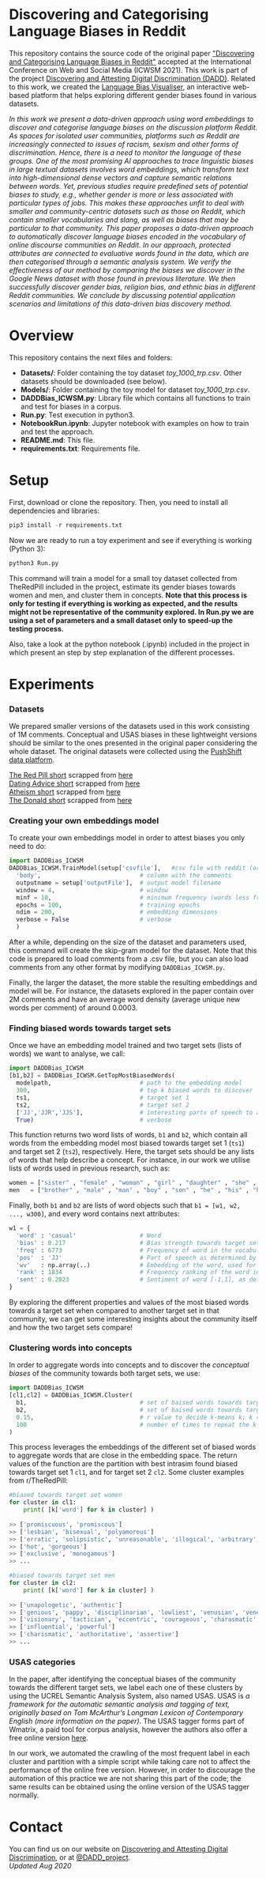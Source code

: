 # Discovering and Categorising Language Biases in Reddit
This repository contains the source code of the original paper ["Discovering and Categorising Language Biases in Reddit"]() accepted at the International Conference on Web and Social Media (ICWSM 2021). This work is part of the project [Discovering and Attesting Digital Discrimination (DADD)](http://dadd-project.org/). 
Related to this work, we created the [Language Bias Visualiser](https://xfold.github.io/WE-GenderBiasVisualisationWeb/), an interactive web-based platform that helps exploring different gender biases found in various datasets.

<i>In this work we present a data-driven approach using word embeddings to discover and categorise language biases on the discussion platform Reddit. As spaces for isolated user communities, platforms such as Reddit are increasingly connected to issues of racism, sexism and other forms of discrimination. Hence, there is a need to monitor the language of these groups. One of the most promising AI approaches to trace linguistic biases in large textual datasets involves word embeddings, which transform text into high-dimensional dense vectors and capture semantic relations between words. Yet, previous studies require predefined sets of potential biases to study, e.g., whether gender is more or less associated with particular types of jobs. This makes these approaches unfit to deal with smaller and community-centric datasets such as those on Reddit, which contain smaller vocabularies and slang, as well as biases that may be particular to that community. This paper proposes a data-driven approach to automatically discover language biases encoded in the vocabulary of online discourse communities on Reddit. In our approach, protected attributes are connected to evaluative words found in the data, which are then categorised through a semantic analysis system. We verify the effectiveness of our method by comparing the biases we discover in the Google News dataset with those found in previous literature. We then successfully discover gender bias, religion bias, and ethnic bias in different Reddit communities. We conclude by discussing potential application scenarios and limitations of this data-driven bias discovery method.</i>


# Overview
This repository contains the next files and folders:
<ul>
  <li><b>Datasets/</b>: Folder containing the toy dataset <i>toy_1000_trp.csv</i>. Other datasets should be downloaded (see below).</li>
  <li><b>Models/</b>: Folder containing the toy model for dataset <i>toy_1000_trp.csv</i>.</li>
  <li><b>DADDBias_ICWSM.py</b>: Library file which contains all functions to train and test for biases in a corpus.</li>
  <li><b>Run.py</b>: Test execution in python3.</li>
  <li><b>NotebookRun.ipynb</b>: Jupyter notebook with examples on how to train and test the approach.</li>
  <li><b>README.md</b>: This file.</li>
  <li><b>requirements.txt</b>: Requirements file.</li>
</ul>

# Setup
First, download or clone the repository. Then, you need to install all dependencies and libraries:
```python
pip3 install -r requirements.txt
```
Now we are ready to run a toy experiment and see if everything is working (Python 3):
```python
python3 Run.py
```
This command will train a model for a small toy dataset collected from TheRedPill included in the project, estimate its gender biases towards women and men, and cluster them in concepts. <b>Note that this process is only for testing if everything is working as expected, and the results might not be representative of the community explored. In Run.py we are using a set of parameters and a small dataset only to speed-up the testing process.</b>

Also, take a look at the python notebook (.ipynb) included in the project in which present an step by step explanation of the different processes.

# Experiments
### Datasets
We prepared smaller versions of the datasets used in this work consisting of 1M comments. Conceptual and USAS biases in these lightweight versions should be similar to the ones presented in the original paper considering the whole dataset. The original datasets were collected using the [PushShift data platform](https://pushshift.io/).

[The Red Pill short](https://osf.io/vn6cu) scrapped from [here](https://www.trp.red/feed/) <br>
[Dating Advice short](https://osf.io/3rzkb) scrapped from [here](https://www.reddit.com/r/dating_advice/)<br>
[Atheism short](https://osf.io/v2wrg) scrapped from [here](https://www.reddit.com/r/atheism/)<br>
[The Donald short](https://osf.io/g8wsz) scrapped from [here](https://www.reddit.com/r/the_donald/)<br>



### Creating your own embeddings model
To create your own embeddings model in order to attest biases you only need to do:
```python
import DADDBias_ICWSM
DADDBias_ICWSM.TrainModel(setup['csvfile'],   #csv file with reddit (or other platform's) comments
  'body',                            # column with the comments
  outputname = setup['outputFile'],  # output model filename
  window = 4,                        # window
  minf = 10,                         # minimum frequency (words less frequent than threshold will be ignored)
  epochs = 100,                      # training epochs
  ndim = 200,                        # embedding dimensions
  verbose = False                    # verbose
  )        
```

After a while, depending on the size of the dataset and parameters used, this command will create the skip-gram model for the dataset.
Note that this code is prepared to load comments from a .csv file, but you can also load comments from any other format by modifying `DADDBias_ICWSM.py`. 

Finally, the larger the dataset, the more stable the resulting embeddings and model will be. For instance, the datasets explored in the paper contain over 2M comments and have an average word density (average unique new words per comment) of around 0.0003.

### Finding biased words towards target sets
Once we have an embedding model trained and two target sets (lists of words) we want to analyse, we call:
```python
import DADDBias_ICWSM
[b1,b2] = DADDBias_ICWSM.GetTopMostBiasedWords(
  modelpath,                         # path to the embedding model
  300,                               # top k biased words to discover
  ts1,                               # target set 1
  ts2,                               # target set 2
  ['JJ','JJR','JJS'],                # interesting parts of speech to analyse
  True)                              # verbose
```
This function returns two word lists of words, `b1` and `b2`, which contain all words from the embedding model most biased towards target set 1 (`ts1`) and target set 2 (`ts2`), respectively. Here, the target sets should be any lists of words that help describe a concept. For instance, in our work we utilise lists of words used in previous research, such as:
```python
women = ["sister" , "female" , "woman" , "girl" , "daughter" , "she" , "hers" , "her"]
men   = ["brother" , "male" , "man" , "boy" , "son" , "he" , "his" , "him"]  
```

Finally, both `b1` and `b2` are lists of word objects such that `b1 = [w1, w2, ..., w300]`, and every word contains next attributes:
```python
w1 = {
  'word' : 'casual'                  # Word 
  'bias' : 0.217                     # Bias strength towards target set 1 (in this example) when compared to target set 2
  'freq' : 6773                      # Frequency of word in the vocabulary of the model
  'pos'  : 'JJ'                      # Part of speech as determined by NLTK
  'wv'   : np.array(..)              # Embedding of the word, used for clustering later
  'rank' : 1834                      # Frequency ranking of the word in model's vocabulary
  'sent' : 0.2023                    # Sentiment of word [-1,1], as determined by nltk.sentiment.vader
}
```
By exploring the different properties and values of the most biased words towards a target set when compared to another target set in that community, we can get some interesting insights about the community itself and how the two target sets compare!

### Clustering words into concepts
In order to aggregate words into concepts and to discover the <i>conceptual biases</i> of the community towards both target sets, we use:
```python
import DADDBias_ICWSM
[cl1,cl2] = DADDBias_ICWSM.Cluster(
  b1,                                # set of baised words towards target set 1 
  b2,                                # set of baised words towards target set 2
  0.15,                              # r value to decide k-means k; k = r* avg(len(b1), len(b2))
  100                                # number of times to repeat the k-means clustering, only keeping the partition with best intrasim value
)
```
This process leverages the embeddings of the different set of biased words to aggregate words that are close in the embedding space. The return values of the function are the partition with best intrasim found biased towards target set 1 `cl1`, and for target set 2 `cl2`. Some cluster examples from r/TheRedPill:
```python
#biased towards target set women
for cluster in cl1:
    print( [k['word'] for k in cluster] )
    
>> ['promiscuous', 'promiscous']
>> ['lesbian', 'bisexual', 'polyamorous']
>> ['erratic', 'solipsistic', 'unreasonable', 'illogical', 'arbitrary', 'unrealistic']
>> ['hot', 'gorgeous']
>> ['exclusive', 'monogamous']
>> ...

#biased towards target set men
for cluster in cl2:
    print( [k['word'] for k in cluster] )
    
>> ['unapologetic', 'authentic']
>> ['genious', 'pappy', 'disciplinarian', 'lowliest', 'venusian', 'venerable', ...]
>> ['visionary', 'tactician', 'eccentric', 'courageous', 'charasmatic', ...]
>> ['influential', 'powerful']
>> ['charismatic', 'authoritative', 'assertive']
>> ...
```

### USAS categories
In the paper, after identifying the conceptual biases of the community towards the different target sets, we label each one of these clusters by using the UCREL Semantic Analysis System, also named USAS. USAS is <i>a framework for the automatic semantic analysis and tagging of text, originally based on Tom McArthur’s Longman Lexicon of Contemporary English (more information on the paper)</i>. The USAS tagger forms part of Wmatrix, a paid tool for corpus analysis, however the authors also offer a free online version [here](http://ucrel-api.lancaster.ac.uk/usas/tagger.html). 

In our work, we automated the crawling of the most frequent label in each cluster and partition with a simple script while taking care not to affect the performance of the online free version. However, in order to discourage the automation of this practice we are not sharing this part of the code; the same results can be obtained using the online version of the USAS tagger normally.

# Contact
You can find us on our website on [Discovering and Attesting Digital Discrimination](http://dadd-project.org/), or at [@DADD_project](https://twitter.com/DADD_project).
<br>
<i>Updated Aug 2020</i>
